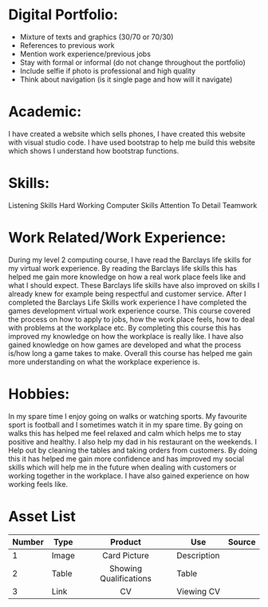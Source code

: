 # Digital Portfolio:
-	Mixture of texts and graphics (30/70 or 70/30)
-	References to previous work 
-	Mention work experience/previous jobs
-	Stay with formal or informal (do not change throughout the portfolio)
-	Include selfie if photo is professional and high quality
-	Think about navigation (is it single page and how will it navigate)

# Academic:
I have created a website which sells phones, I have created this website with visual studio code. I have used bootstrap to help me build this website which shows I understand how bootstrap functions.

# Skills: 
Listening Skills                    Hard Working
Computer Skills                  Attention To Detail
Teamwork

# Work Related/Work Experience:
During my level 2 computing course, I have read the Barclays life skills for my virtual work experience. By reading the Barclays life skills this has helped me gain more knowledge on how a real work place feels like and what I should expect. These Barclays life skills have also improved on skills I already knew for example being respectful and customer service. After I completed the Barclays Life Skills work experience I have completed the games development virtual work experience course. This course covered the process on how to apply to jobs, how the work place feels, how to deal with problems at the workplace etc. By completing this course this has improved my knowledge on how the workplace is really like. I have also gained knowledge on how games are developed and what the process is/how long a game takes to make. Overall this course has helped me gain more understanding on what the workplace experience is.

# Hobbies:
In my spare time I enjoy going on walks or watching sports. My favourite sport is football and I sometimes watch it in my spare time. By going on walks this has helped me feel relaxed and calm which helps me to stay positive and healthy. I also help my dad in his restaurant on the weekends. I Help out by cleaning the tables and taking orders from customers. By doing this it has helped me gain more confidence and has improved my social skills which will help me in the future when dealing with customers or working together in the workplace. I have also gained experience on how working feels like.

# Asset List
| Number | Type | Product | Use  | Source |
|-|-|:-:|-|-|
| 1 | Image | Card Picture | Description|  | https://image.freepik.com/free-vector/businessman-character-avatar-isolated_24877-60111.jpg
| 2 | Table | Showing Qualifications| Table |  |
| 3| Link | CV| Viewing CV|  | https://drive.google.com/file/d/1H3d5Bc768Dtk8gFYhx5AbiXiWUok6MOA/view



